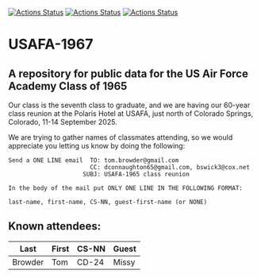 [![Actions Status](https://github.com/tbrowder/USAFA-1965/actions/workflows/linux.yml/badge.svg)](https://github.com/tbrowder/USAFA-1965/actions) [![Actions Status](https://github.com/tbrowder/USAFA-1965/actions/workflows/macos.yml/badge.svg)](https://github.com/tbrowder/USAFA-1965/actions) [![Actions Status](https://github.com/tbrowder/USAFA-1965/actions/workflows/windows.yml/badge.svg)](https://github.com/tbrowder/USAFA-1965/actions)

USAFA-1967
==========

A repository for public data for the US Air Force Academy Class of 1965
-----------------------------------------------------------------------

Our class is the seventh class to graduate, and we are having our 60-year class reunion at the Polaris Hotel at USAFA, just north of Colorado Springs, Colorado, 11-14 September 2025.

We are trying to gather names of classmates attending, so we would appreciate you letting us know by doing the following:

    Send a ONE LINE email  TO: tom.browder@gmail.com
                           CC: dconnaughton65@gmail.com, bswick3@cox.net
                         SUBJ: USAFA-1965 class reunion

    In the body of the mail put ONLY ONE LINE IN THE FOLLOWING FORMAT:

    last-name, first-name, CS-NN, guest-first-name (or NONE)

Known attendees:
----------------

<table class="pod-table">
<thead><tr>
<th>Last</th> <th>First</th> <th>CS-NN</th> <th>Guest</th>
</tr></thead>
<tbody>
<tr> <td>Browder</td> <td>Tom</td> <td>CD-24</td> <td>Missy</td> </tr>
</tbody>
</table>

